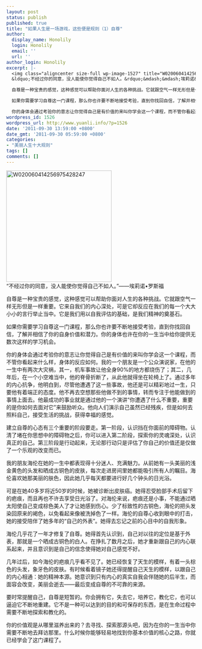 ```yaml
---
layout: post
status: publish
published: true
title: "如果人生是一场游戏，这些便是规则（1）自尊"
author:
  display_name: Honolily
  login: Honolily
  email: ''
  url: ''
author_login: Honolily
excerpt: |-
  <img class="aligncenter size-full wp-image-1527" title="W020060414256975428247" src="http:&#47;&#47;www.yuanli.info&#47;wp-content&#47;uploads&#47;2011&#47;09&#47;W020060414256975428247.jpeg" alt="W020060414256975428247" width="280" height="296" &#47;>
  &ldquo;不经过你的同意，没人能使你觉得自己不如人。&rdquo;&mdash;&mdash;埃莉诺&bull;罗斯福

  自尊是一种宝贵的感觉，这种感觉可以帮助你面对人生的各种挑战。它就跟空气一样无形但是一样重要。它来自我们的内心深处，可是它却反应在我们的每一个大大小小的言行举止当中。它是我们用以自我评估的基础，是我们精神的奠基石。

  如果你需要学习自尊这一门课程，那么你也许要不断地接受考验，直到你找回自信，了解并相信了你的自身价值和潜力。你的身体也许在你的一生当中给你提供无数次这样的学习机会。

  你的身体会通过考验你的意志让你觉得自己是有价值的来叫你学会这一个课程，而不管你看起来什么样，身体的反应如何。我的一个朋友是一个公众演说家，在他的一生中有两次大灾祸，其一，机车事故让他全身90%的地方都烧伤了；其二，几年后，在一个小空难当中，他的脊骨折断了，从此他就得坐在轮椅上了。通过多年的内心抗争，他明白到，尽管他遭遇了这一些事故，他还是可以精彩地过一生，只要他有着端正的态度。他不再去空想那些他做不到的事情，转而专注于他能做到的事情上面去。他最成功的事业就是通过他的一个演讲&ldquo;你遭遇了什么不重要，重要的是你如何去面对它&rdquo;来鼓励听众。他向人们演示自己虽然已经残疾，但是如何去照料自己，接受生活的挑战，获得幸福的感觉。
wordpress_id: 1526
wordpress_url: http://www.yuanli.info/?p=1526
date: '2011-09-30 13:59:00 +0800'
date_gmt: '2011-09-30 05:59:00 +0800'
categories:
- "美丽人生十大规则"
tags: []
comments: []
---
```

<p><img class="aligncenter size-full wp-image-1527" title="W020060414256975428247" src="http:&#47;&#47;www.yuanli.info&#47;wp-content&#47;uploads&#47;2011&#47;09&#47;W020060414256975428247.jpeg" alt="W020060414256975428247" width="280" height="296" &#47;><br />
&ldquo;不经过你的同意，没人能使你觉得自己不如人。&rdquo;&mdash;&mdash;埃莉诺&bull;罗斯福</p>
<p>自尊是一种宝贵的感觉，这种感觉可以帮助你面对人生的各种挑战。它就跟空气一样无形但是一样重要。它来自我们的内心深处，可是它却反应在我们的每一个大大小小的言行举止当中。它是我们用以自我评估的基础，是我们精神的奠基石。</p>
<p>如果你需要学习自尊这一门课程，那么你也许要不断地接受考验，直到你找回自信，了解并相信了你的自身价值和潜力。你的身体也许在你的一生当中给你提供无数次这样的学习机会。</p>
<p>你的身体会通过考验你的意志让你觉得自己是有价值的来叫你学会这一个课程，而不管你看起来什么样，身体的反应如何。我的一个朋友是一个公众演说家，在他的一生中有两次大灾祸，其一，机车事故让他全身90%的地方都烧伤了；其二，几年后，在一个小空难当中，他的脊骨折断了，从此他就得坐在轮椅上了。通过多年的内心抗争，他明白到，尽管他遭遇了这一些事故，他还是可以精彩地过一生，只要他有着端正的态度。他不再去空想那些他做不到的事情，转而专注于他能做到的事情上面去。他最成功的事业就是通过他的一个演讲&ldquo;你遭遇了什么不重要，重要的是你如何去面对它&rdquo;来鼓励听众。他向人们演示自己虽然已经残疾，但是如何去照料自己，接受生活的挑战，获得幸福的感觉。<a id="more"></a><a id="more-1526"></a></p>
<p>建立自尊的心态有三个重要的阶段要走。第一阶段，认识挡在你面前的障碍物。认清了堵在你思想中的障碍物之后，你可以进入第二阶段，探索你的灵魂深处，认识真正的自己。第三阶段是行动起来，无论那行动只是评估了你自己的价值还是仅做了一个乐观的改变而已。</p>
<p>我的朋友海伦在她的一生中都表现得十分迷人、充满魅力。从前她有一头美丽的浅金黄色的头发和晒成古铜色的皮肤，每次走进房间里她都能吸引所有人的瞩目。海伦喜欢她那美丽的肤色，因此她几乎每天都要进行好几个钟头的日光浴。</p>
<p>可是在她40多岁将近50岁的时候，她被诊断出皮肤癌。她得忍受脸部手术后留下的疤痕，而且再也不许去享受日光浴了。对海伦来说，疤痕还是小事，不能通过晒太阳使自己变成棕色美人了才让她感到伤心。少了标致性的古铜色，海伦的把头发染回原来的褐色，以免看起来像被洗掉色了一样。海伦的自尊心收到眼中的打击，她的接受陪伴了她多年的&ldquo;自己的外表&rdquo;。她得去忘记之前的心目中的自我形象。</p>
<p>海伦几乎花了一年才修复了自尊。她得首先认识到，自己对以往的定位是基于外表，那就是一个晒成古铜色的白人。在挣扎了数月之后，她才重新跟自己的内心联系起来，并且意识到是自己的信念使得她对自己感觉不好。</p>
<p>几年过后，如今海伦的疤痕几乎看不见了。她已经恢复了天生的模样，有着一头棕色的头发，象牙色的皮肤。有时候看着镜子她还得提醒自己天生的模样，以跟自己的内心相通：她的精神本源。她意识到只有内心的真实自我会伴随她的后半生，而面容会改变，美丽会逝去&mdash;&mdash;最后变成自尊的不可靠的来源。</p>
<p>要时常提醒自己，自尊是短暂的。你会拥有它，失去它，培养它，教化它，也可以逼迫它不断地重建。它不是一种可以达到的目的和可保存的东西，是在生命过程中需要不断地探索和教化的。</p>
<p>你的价值观是从哪里滋养出来的？去寻找、探索那源头吧，因为在你的一生当中你需要不断地去拜访那里。什么时候你能够轻易地找到你基本价值的核心之路，你就已经学会了这门课程了。</p>
